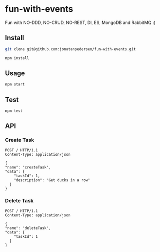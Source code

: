 # fun-with-events

Fun with NO-DDD, NO-CRUD, NO-REST, DI, ES, MongoDB and RabbitMQ :)

## Install

``` bash
git clone git@github.com:jonatanpedersen/fun-with-events.git
```

``` bash
npm install
```

## Usage

``` bash
npm start
```
## Test

``` bash
npm test
```

## API
### Create Task
```
POST / HTTP/1.1
Content-Type: application/json

{
"name": "createTask",
"data": {
    "taskId": 1,
    "description": "Get ducks in a row"
  }
}
```

### Delete Task
```
POST / HTTP/1.1
Content-Type: application/json

{
"name": "deleteTask",
"data": {
    "taskId": 1
  }
}
```

